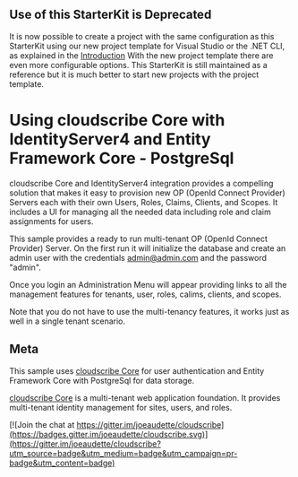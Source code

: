 ## Use of this StarterKit is Deprecated
It is now possible to create a project with the same configuration as this StarterKit using our new project template for Visual Studio or the .NET CLI, as explained in the [Introduction](https://www.cloudscribe.com/docs/introduction)
With the new project template there are even more configurable options. This StarterKit is still maintained as a reference but it is much better to start new projects with the project template.

# Using cloudscribe Core with IdentityServer4 and Entity Framework Core - PostgreSql

cloudscribe Core and IdentityServer4 integration provides a compelling solution that makes it easy to provision new OP (OpenId Connect Provider) Servers each with their own Users, Roles, Claims, Clients, and Scopes. It includes a UI for managing all the needed data including role and claim assignments for users.

This sample provides a ready to run multi-tenant OP (OpenId Connect Provider) Server. On the first run it will initialize the database and create an admin user with the credentials admin@admin.com and the password "admin".

Once you login an Administration Menu will appear providing links to all the management features for tenants, user, roles, calims, clients, and scopes.

Note that you do not have to use the multi-tenancy features, it works just as well in a single tenant scenario.


## Meta

This sample uses [cloudscribe Core](https://github.com/joeaudette/cloudscribe) for user authentication and Entity Framework Core with PostgreSql for data storage.

[cloudscribe Core](https://github.com/joeaudette/cloudscribe) is a multi-tenant web application foundation. It provides multi-tenant identity management for sites, users, and roles.

[![Join the chat at https://gitter.im/joeaudette/cloudscribe](https://badges.gitter.im/joeaudette/cloudscribe.svg)](https://gitter.im/joeaudette/cloudscribe?utm_source=badge&utm_medium=badge&utm_campaign=pr-badge&utm_content=badge)

